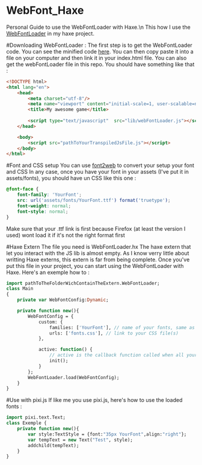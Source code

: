 # WebFont_Haxe
Personal Guide to use the WebFontLoader with Haxe.\n
This how I use the [WebFontLoader](https://github.com/typekit/webfontloader) in my haxe project.

#Downloading WebFontLoader : 
The first step is to get the WebFontLoader code.
You can see the minified code [here](http://ajax.googleapis.com/ajax/libs/webfont/1.5.10/webfont.js).
You can then copy paste it into a file on your computer and then link it in your index.html file.
You can also get the webFontLoader file in this repo.
You should have something like that :
```HTML
<!DOCTYPE html>
<html lang="en">
	<head>
		<meta charset="utf-8"/>
		<meta name="viewport" content="initial-scale=1, user-scalable=no, minimal-ui">
		<title>My awesome game</title>
		
		<script type="text/javascript"  src="lib/webFontLoader.js"></script>
	</head>

	<body>
		<script src="pathToYourTranspiledJsFile.js"></script>
	</body>
</html>
```

#Font and CSS setup
You can use [font2web](http://www.font2web.com/) to convert your setup your font and CSS
In any case, once you have your font in your assets (I've put it in assets/fonts), you should have un CSS like this one : 
```CSS
@font-face {
	font-family: 'YourFont';
	src: url('assets/fonts/YourFont.ttf') format('truetype');
	font-weight: normal;
	font-style: normal;
}

```
Make sure that your .ttf link is first because Firefox (at least the version I used) wont load it if it's not the right format first

#Haxe Extern
The file you need is WebFontLoader.hx
The haxe extern that let you interact with the JS lib is almost empty.
As I know verry little about writting Haxe externs, this extern is far from being complete.
Once you've put this file in your project, you can start using the WebFontLoader with Haxe.
Here's an exemple how to :

```Haxe
import pathToTheFolderWichContainTheExtern.WebFontLoader;
class Main
{
	private var WebFontConfig:Dynamic;

	private function new(){
		WebFontConfig = {
		    custom: {
		    	families: ['YourFont'], // name of your fonts, same as the ones in the CSS
		    	urls: ['fonts.css'], // link to your CSS file(s)
		    },

			active: function() {
				// active is the callback function called when all your fonts are ready
			    init();
			}
		};
		WebFontLoader.load(WebFontConfig);
	}
}
```

#Use with pixi.js
If like me you use pixi.js, here's how to use the loaded fonts :

```Haxe
import pixi.text.Text;
class Exemple {
	private function new(){
		var style:TextStyle = {font:"35px YourFont",align:"right"};
		var tempText = new Text("Test", style);
		addchild(tempText);
	}
}
```